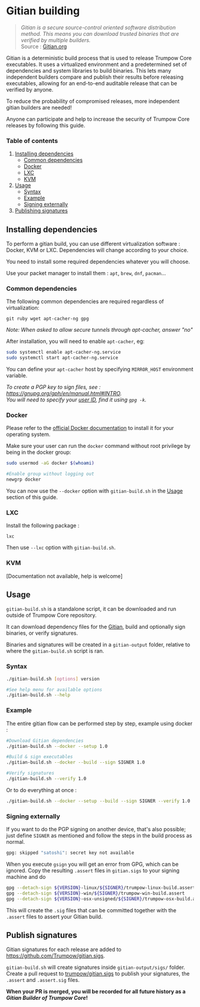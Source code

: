 
# Gitian building

> *Gitian is a secure source-control oriented software distribution method. This means you can download trusted binaries that are verified by multiple builders.*  
Source : [Gitian.org](https://gitian.org/)

Gitian is a deterministic build process that is used to release Trumpow Core executables. It uses a virtualized environment and a predetermined set of dependencies and system libraries to build binaries. This lets many independent builders compare and publish their results before releasing executables, allowing for an end-to-end auditable release that can be verified by anyone.

To reduce the probability of compromised releases, more independent gitian builders are needed!

Anyone can participate and help to increase the security of Trumpow Core releases by following this guide.

### Table of contents

1. [Installing dependencies](#installing-dependencies)
    * [Common dependencies](#common-dependencies)
    * [Docker](#docker)
    * [LXC](#lxc)
    * [KVM](#kvm)
2. [Usage](#usage)
    * [Syntax](#syntax)
    * [Example](#example)
    * [Signing externally](#signing-externally)
3. [Publishing signatures](#publishing-signatures)

## Installing dependencies

To perform a gitian build, you can use different virtualization software : Docker, KVM or LXC. Dependencies will change according to your choice.

You need to install some required dependencies whatever you will choose.  

Use your packet manager to install them : `apt`, `brew`, `dnf`, `pacman`...

### Common dependencies

The following common dependencies are required regardless of virtualization:
```
git ruby wget apt-cacher-ng gpg
```

_Note: When asked to allow secure tunnels through apt-cacher, answer "no"_

After installation, you will need to enable `apt-cacher`, eg:

```bash
sudo systemctl enable apt-cacher-ng.service
sudo systemctl start apt-cacher-ng.service
```

You can define your `apt-cacher` host by specifying `MIRROR_HOST` environment variable.

*To create a PGP key to sign files, see : https://gnupg.org/gph/en/manual.html#INTRO.  
You will need to specify your [user ID](https://www.gnupg.org/documentation/manuals/gnupg/Specify-a-User-ID.html), find it using `gpg -k`.*

### Docker

Please refer to the [official Docker documentation](https://docs.docker.com/engine/install/) to install it for your operating system.

Make sure your user can run the `docker` command without root privilege by being in the docker group:
```bash
sudo usermod -aG docker $(whoami)

#Enable group without logging out
newgrp docker
```

You can now use the `--docker` option with `gitian-build.sh` in the [Usage](#usage) section of this guide.

### LXC
Install the following package :
```
lxc
```

Then use `--lxc` option with `gitian-build.sh`.

### KVM

[Documentation not available, help is welcome]

## Usage

`gitian-build.sh` is a standalone script, it can be downloaded and run outside of Trumpow Core repository.

It can download dependency files for the [Gitian](https://github.com/devrandom/gitian-builder), build and optionally sign binaries, or verify signatures.

Binaries and signatures will be created in a `gitian-output` folder, relative to where the
`gitian-build.sh` script is ran.

### Syntax

```bash
./gitian-build.sh [options] version

#See help menu for available options
./gitian-build.sh --help
```

### Example

The entire gitian flow can be performed step by step, example using docker :
```bash
#Download Gitian dependencies
./gitian-build.sh --docker --setup 1.0

#Build & sign executables
./gitian-build.sh --docker --build --sign SIGNER 1.0

#Verify signatures
./gitian-build.sh --verify 1.0
```

Or to do everything at once :
```bash
./gitian-build.sh --docker --setup --build --sign SIGNER --verify 1.0
```

### Signing externally

If you want to do the PGP signing on another device, that's also possible; just define `SIGNER` as mentioned
and follow the steps in the build process as normal.

```bash
gpg: skipped "satoshi": secret key not available
```

When you execute `gsign` you will get an error from GPG, which can be ignored. Copy the resulting `.assert` files in `gitian.sigs` to your signing machine and do

```bash
gpg --detach-sign ${VERSION}-linux/${SIGNER}/trumpow-linux-build.assert
gpg --detach-sign ${VERSION}-win/${SIGNER}/trumpow-win-build.assert
gpg --detach-sign ${VERSION}-osx-unsigned/${SIGNER}/trumpow-osx-build.assert
```

This will create the `.sig` files that can be committed together with the `.assert` files to assert your Gitian build.

## Publish signatures

Gitian signatures for each release are added to https://github.com/Trumpow/gitian.sigs.

`gitian-build.sh` will create signatures inside `gitian-output/sigs/` folder. Create a pull request to [trumpow/gitian.sigs](https://github.com/Trumpow/gitian.sigs) to publish your signatures, the `.assert` and `.assert.sig` files.

**When your PR is merged, you will be recorded for all future history as a *Gitian Builder of Trumpow Core*!**
